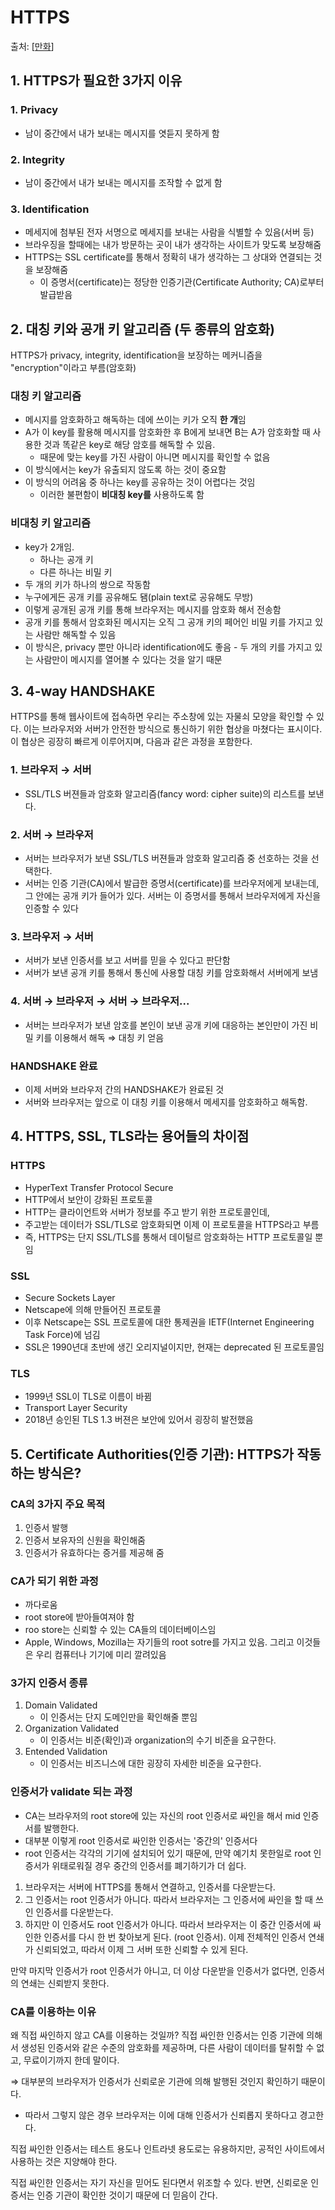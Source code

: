 # HTTPS

출처: [[만화](https://howhttps.works/why-do-we-need-https/)]

## 1. HTTPS가 필요한 3가지 이유

### 1. Privacy

- 남이 중간에서 내가 보내는 메시지를 엿듣지 못하게 함

### 2. Integrity

- 남이 중간에서 내가 보내는 메시지를 조작할 수 없게 함

### 3. Identification

- 메세지에 첨부된 전자 서명으로 메세지를 보내는 사람을 식별할 수 있음(서버 등)
- 브라우징을 할때에는 내가 방문하는 곳이 내가 생각하는 사이트가 맞도록 보장해줌
- HTTPS는 SSL certificate를 통해서 정확히 내가 생각하는 그 상대와 연결되는 것을 보장해줌
  - 이 증명서(certificate)는 정당한 인증기관(Certificate Authority; CA)로부터 발급받음

## 2. 대칭 키와 공개 키 알고리즘 (두 종류의 암호화)

HTTPS가 privacy, integrity, identification을 보장하는 메커니즘을 "encryption"이라고 부름(암호화)

### 대칭 키 알고리즘

- 메시지를 암호화하고 해독하는 데에 쓰이는 키가 오직 **한 개**임
- A가 이 key를 활용해 메시지를 암호화한 후 B에게 보내면 B는 A가 암호화할 때 사용한 것과 똑같은 key로 해당 암호를 해독할 수 있음.
  - 때문에 맞는 key를 가진 사람이 아니면 메시지를 확인할 수 없음
- 이 방식에서는 key가 유출되지 않도록 하는 것이 중요함
- 이 방식의 어려움 중 하나는 key를 공유하는 것이 어렵다는 것임
  - 이러한 불편함이 **비대칭 key를** 사용하도록 함

### 비대칭 키 알고리즘

- key가 2개임.
  - 하나는 공개 키
  - 다른 하나는 비밀 키
- 두 개의 키가 하나의 쌍으로 작동함
- 누구에게든 공개 키를 공유해도 됌(plain text로 공유해도 무방)
- 이렇게 공개된 공개 키를 통해 브라우저는 메시지를 암호화 해서 전송함
- 공개 키를 통해서 암호화된 메시지는 오직 그 공개 키의 페어인 비밀 키를 가지고 있는 사람만 해독할 수 있음
- 이 방식은, privacy 뿐만 아니라 identification에도 좋음 - 두 개의 키를 가지고 있는 사람만이 메시지를 열어볼 수 있다는 것을 알기 때문

## 3. 4-way HANDSHAKE

HTTPS를 통해 웹사이트에 접속하면 우리는 주소창에 있는 자물쇠 모양을 확인할 수 있다. 이는 브라우저와 서버가 안전한 방식으로 통신하기 위한 협상을 마쳤다는 표시이다. 이 협상은 굉장히 빠르게 이루어지며, 다음과 같은 과정을 포함한다.

### 1. 브라우저 → 서버

- SSL/TLS 버젼들과 암호화 알고리즘(fancy word: cipher suite)의 리스트를 보낸다.

### 2. 서버 → 브라우저

- 서버는 브라우저가 보낸 SSL/TLS 버젼들과 암호화 알고리즘 중 선호하는 것을 선택한다.
- 서버는 인증 기관(CA)에서 발급한 증명서(certificate)를 브라우저에게 보내는데, 그 안에는 공개 키가 들어가 있다. 서버는 이 증명서를 통해서 브라우저에게 자신을 인증할 수 있다

### 3. 브라우저 → 서버

- 서버가 보낸 인증서를 보고 서버를 믿을 수 있다고 판단함
- 서버가 보낸 공개 키를 통해서 통신에 사용할 대칭 키를 암호화해서 서버에게 보냄

### 4. 서버 → 브라우저 → 서버 → 브라우저...

- 서버는 브라우저가 보낸 암호를 본인이 보낸 공개 키에 대응하는 본인만이 가진 비밀 키를 이용해서 해독 ⇒ 대칭 키 얻음

### HANDSHAKE 완료

- 이제 서버와 브라우저 간의 HANDSHAKE가 완료된 것
- 서버와 브라우저는 앞으로 이 대칭 키를 이용해서 메세지를 암호화하고 해독함.

## 4. HTTPS, SSL, TLS라는 용어들의 차이점

### HTTPS

- HyperText Transfer Protocol Secure
- HTTP에서 보안이 강화된 프로토콜
- HTTP는 클라이언트와 서버가 정보를 주고 받기 위한 프로토콜인데,
- 주고받는 데이터가 SSL/TLS로 암호화되면 이제 이 프로토콜을 HTTPS라고 부름
- 즉, HTTPS는 단지 SSL/TLS를 통해서 데이털르 암호화하는 HTTP 프로토콜일 뿐임

### SSL

- Secure Sockets Layer
- Netscape에 의해 만들어진 프로토콜
- 이후 Netscape는 SSL 프로토콜에 대한 통제권을 IETF(Internet Engineering Task Force)에 넘김
- SSL은 1990년대 초반에 생긴 오리지널이지만, 현재는 deprecated 된 프로토콜임

### TLS

- 1999년 SSL이 TLS로 이름이 바뀜
- Transport Layer Security
- 2018년 승인된 TLS 1.3 버젼은 보안에 있어서 굉장히 발전했음

## 5. Certificate Authorities(인증 기관): HTTPS가 작동하는 방식은?

### CA의 3가지 주요 목적

1. 인증서 발행
2. 인증서 보유자의 신원을 확인해줌
3. 인증서가 유효하다는 증거를 제공해 줌

### CA가 되기 위한 과정

- 까다로움
- root store에 받아들여져야 함
- roo store는 신뢰할 수 있는 CA들의 데이터베이스임
- Apple, Windows, Mozilla는 자기들의 root sotre를 가지고 있음. 그리고 이것들은 우리 컴퓨터나 기기에 미리 깔려있음

### 3가지 인증서 종류

1. Domain Validated
   - 이 인증서는 단지 도메인만을 확인해줄 뿐임
2. Organization Validated
   - 이 인증서는 비준(확인)과 organization의 수기 비준을 요구한다.
3. Entended Validation
   - 이 인증서는 비즈니스에 대한 굉장히 자세한 비준을 요구한다.

### 인증서가 validate 되는 과정

- CA는 브라우저의 root store에 있는 자신의 root 인증서로 싸인을 해서 mid 인증서를 발행한다.
- 대부분 이렇게 root 인증서로 싸인한 인증서는 '중간의' 인증서다
- root 인증서는 각각의 기기에 설치되어 있기 때문에, 만약 예기치 못한일로 root 인증서가 위태로워질 경우 중간의 인증서를 폐기하기가 더 쉽다.

1. 브라우저는 서버에 HTTPS를 통해서 연결하고, 인증서를 다운받는다.
2. 그 인증서는 root 인증서가 아니다. 따라서 브라우저는 그 인증서에 싸인을 할 때 쓰인 인증서를 다운받는다.
3. 하지만 이 인증서도 root 인증서가 아니다. 따라서 브라우저는 이 중간 인증서에 싸인한 인증서를 다시 한 번 찾아보게 된다. (root 인증서). 이제 전체적인 인증서 연쇄가 신뢰되었고, 따라서 이제 그 서버 또한 신뢰할 수 있게 된다.

만약 마지막 인증서가 root 인증서가 아니고, 더 이상 다운받을 인증서가 없다면, 인증서의 연쇄는 신뢰받지 못한다.

### CA를 이용하는 이유

왜 직접 싸인하지 않고 CA를 이용하는 것일까? 직접 싸인한 인증서는 인증 기관에 의해서 생성된 인증서와 같은 수준의 암호화를 제공하며, 다른 사람이 데이터를 탈취할 수 없고, 무료이기까지 한데 말이다.

⇒ 대부분의 브라우저가 인증서가 신뢰로운 기관에 의해 발행된 것인지 확인하기 때문이다.

- 따라서 그렇지 않은 경우 브라우저는 이에 대해 인증서가 신뢰롭지 못하다고 경고한다.

직접 싸인한 인증서는 테스트 용도나 인트라넷 용도로는 유용하지만, 공적인 사이트에서 사용하는 것은 지양해야 한다.

직접 싸인한 인증서는 자기 자신을 믿어도 된다면서 위조할 수 있다. 반면, 신뢰로운 인증서는 인증 기관이 확인한 것이기 때문에 더 믿음이 간다.